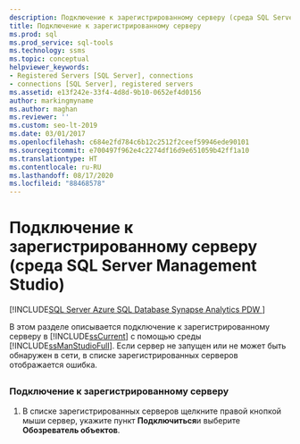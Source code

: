 ```yaml
---
description: Подключение к зарегистрированному серверу (среда SQL Server Management Studio)
title: Подключение к зарегистрированному серверу
ms.prod: sql
ms.prod_service: sql-tools
ms.technology: ssms
ms.topic: conceptual
helpviewer_keywords:
- Registered Servers [SQL Server], connections
- connections [SQL Server], registered servers
ms.assetid: e13f242e-33f4-4d8d-9b10-0652ef4d0156
author: markingmyname
ms.author: maghan
ms.reviewer: ''
ms.custom: seo-lt-2019
ms.date: 03/01/2017
ms.openlocfilehash: c684e2fd784c6b12c2512f2ceef59946ede90101
ms.sourcegitcommit: e700497f962e4c2274df16d9e651059b42ff1a10
ms.translationtype: HT
ms.contentlocale: ru-RU
ms.lasthandoff: 08/17/2020
ms.locfileid: "88468578"
---
```

# <a name="connect-to-a-registered-server-sql-server-management-studio"></a>Подключение к зарегистрированному серверу (среда SQL Server Management Studio)

[!INCLUDE[SQL Server Azure SQL Database Synapse Analytics PDW ](../../includes/applies-to-version/sql-asdb-asdbmi-asa-pdw.md)]

В этом разделе описывается подключение к зарегистрированному серверу в [!INCLUDE[ssCurrent](../../includes/sscurrent-md.md)] с помощью среды [!INCLUDE[ssManStudioFull](../../includes/ssmanstudiofull-md.md)]. Если сервер не запущен или не может быть обнаружен в сети, в списке зарегистрированных серверов отображается ошибка.  

##  <a name="SSMSProcedure"></a>

### <a name="to-connect-to-a-registered-server"></a>Подключение к зарегистрированному серверу

1. В списке зарегистрированных серверов щелкните правой кнопкой мыши сервер, укажите пункт **Подключиться**и выберите **Обозреватель объектов**.
